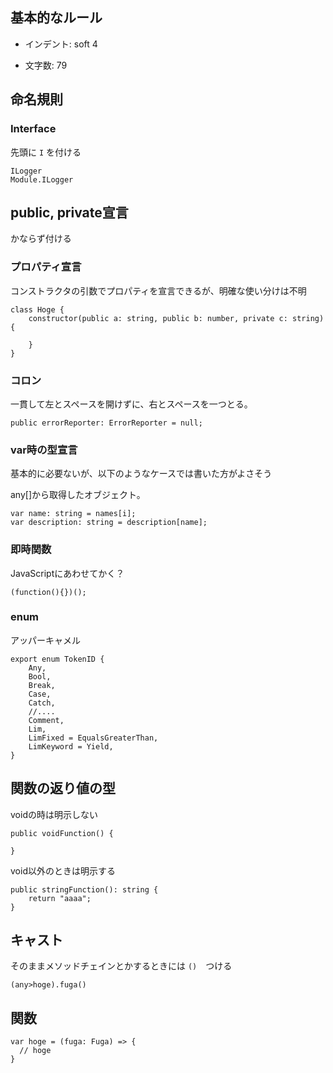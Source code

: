 ---
---


## 基本的なルール

* インデント:
  soft 4

* 文字数:
  79

## 命名規則

### Interface
  
先頭に `I` を付ける

```
ILogger
Module.ILogger
```

## public, private宣言

かならず付ける

### プロパティ宣言

コンストラクタの引数でプロパティを宣言できるが、明確な使い分けは不明

```
class Hoge {
    constructor(public a: string, public b: number, private c: string) {
    
    }
}

```

### コロン

一貫して左とスペースを開けずに、右とスペースを一つとる。
```
public errorReporter: ErrorReporter = null;
```

### var時の型宣言

基本的に必要ないが、以下のようなケースでは書いた方がよさそう

any[]から取得したオブジェクト。

```
var name: string = names[i];
var description: string = description[name];
```

### 即時関数

JavaScriptにあわせてかく？

```
(function(){})();
```

### enum

アッパーキャメル

```
export enum TokenID {
    Any,
    Bool,
    Break,
    Case,
    Catch,
    //....
    Comment,
    Lim,
    LimFixed = EqualsGreaterThan,
    LimKeyword = Yield,
}
```


## 関数の返り値の型

voidの時は明示しない

```
public voidFunction() {
  
}
```

void以外のときは明示する

```
public stringFunction(): string {
    return "aaaa";
}
```

## キャスト

そのままメソッドチェインとかするときには `()`　つける

```
(any>hoge).fuga()
```

## 関数

```
var hoge = (fuga: Fuga) => {
  // hoge
}
```
